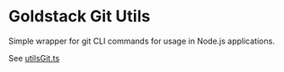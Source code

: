 # Goldstack Git Utils

Simple wrapper for git CLI commands for usage in Node.js applications.

See [utilsGit.ts](https://github.com/goldstack/goldstack-lib/blob/master/packages/utils-git/src/utilsGit.ts)

